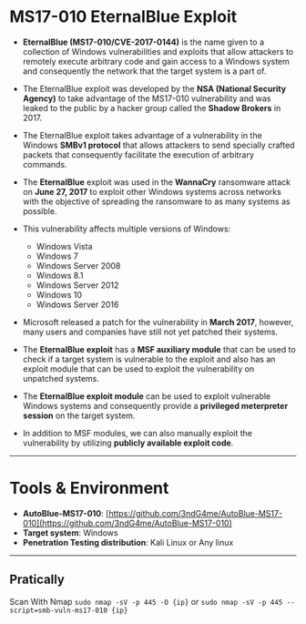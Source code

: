 # MS17-010 EternalBlue Exploit

- **EternalBlue (MS17-010/CVE-2017-0144)** is the name given to a collection of Windows vulnerabilities and exploits that allow attackers to remotely execute arbitrary code and gain access to a Windows system and consequently the network that the target system is a part of.

- The EternalBlue exploit was developed by the **NSA (National Security Agency)** to take advantage of the MS17-010 vulnerability and was leaked to the public by a hacker group called the **Shadow Brokers** in 2017.

- The EternalBlue exploit takes advantage of a vulnerability in the Windows **SMBv1 protocol** that allows attackers to send specially crafted packets that consequently facilitate the execution of arbitrary commands.

- The **EternalBlue** exploit was used in the **WannaCry** ransomware attack on **June 27, 2017** to exploit other Windows systems across networks with the objective of spreading the ransomware to as many systems as possible.

- This vulnerability affects multiple versions of Windows:
  - Windows Vista
  - Windows 7
  - Windows Server 2008
  - Windows 8.1
  - Windows Server 2012
  - Windows 10
  - Windows Server 2016
    
- Microsoft released a patch for the vulnerability in **March 2017**, however, many users and companies have still not yet patched their systems.

- The **EternalBlue exploit** has a **MSF auxiliary module** that can be used to check if a target system is vulnerable to the exploit and also has an exploit module that can be used to exploit the vulnerability on unpatched systems.

- The **EternalBlue exploit module** can be used to exploit vulnerable Windows systems and consequently provide a **privileged meterpreter session** on the target system.

- In addition to MSF modules, we can also manually exploit the vulnerability by utilizing **publicly available exploit code**.
----
# Tools & Environment

- **AutoBlue-MS17-010**: [https://github.com/3ndG4me/AutoBlue-MS17-010](https://github.com/3ndG4me/AutoBlue-MS17-010)
- **Target system**: Windows 
- **Penetration Testing distribution**: Kali Linux or Any linux
----

<h2>Pratically</h2>
Scan With Nmap
<code>sudo nmap -sV -p 445 -O {ip}</code>
or 
<code>sudo nmap -sV -p 445 --script=smb-vuln-ms17-010 {ip}</code>

